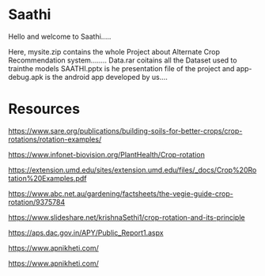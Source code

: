 # Saathi
Hello and welcome to Saathi.....

Here, mysite.zip contains the whole Project about Alternate Crop Recommendation system........
Data.rar coitains all the Dataset used to trainthe models
SAATHI.pptx is he presentation file of the project and
app-debug.apk is the android app developed by us....

# Resources
https://www.sare.org/publications/building-soils-for-better-crops/crop-rotations/rotation-examples/

https://www.infonet-biovision.org/PlantHealth/Crop-rotation

https://extension.umd.edu/sites/extension.umd.edu/files/_docs/Crop%20Rotation%20Examples.pdf

https://www.abc.net.au/gardening/factsheets/the-vegie-guide-crop-rotation/9375784

https://www.slideshare.net/krishnaSethi1/crop-rotation-and-its-principle

https://aps.dac.gov.in/APY/Public_Report1.aspx

https://www.apnikheti.com/

https://www.apnikheti.com/
